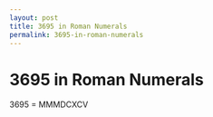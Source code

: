 ```yaml
---
layout: post
title: 3695 in Roman Numerals
permalink: 3695-in-roman-numerals
---
```


# 3695 in Roman Numerals

3695 = MMMDCXCV
